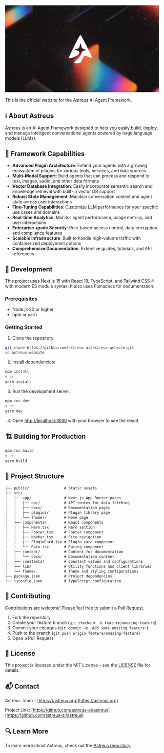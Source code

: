 ![Astreus Welcome](public/docs/welcome.webp)

This is the official website for the Astreus AI Agent Framework.

## ℹ️ About Astreus

Astreus is an AI Agent Framework designed to help you easily build, deploy, and manage intelligent conversational agents powered by large language models (LLMs).

## 🚀 Framework Capabilities

- **Advanced Plugin Architecture**: Extend your agents with a growing ecosystem of plugins for various tools, services, and data sources
- **Multi-Modal Support**: Build agents that can process and respond to text, images, audio, and other data formats
- **Vector Database Integration**: Easily incorporate semantic search and knowledge retrieval with built-in vector DB support
- **Robust State Management**: Maintain conversation context and agent state across user interactions
- **Fine-Tuning Capabilities**: Customize LLM performance for your specific use cases and domains
- **Real-time Analytics**: Monitor agent performance, usage metrics, and user interactions
- **Enterprise-grade Security**: Role-based access control, data encryption, and compliance features
- **Scalable Infrastructure**: Built to handle high-volume traffic with containerized deployment options
- **Comprehensive Documentation**: Extensive guides, tutorials, and API references

## 📱 Development

This project uses Next.js 15 with React 19, TypeScript, and Tailwind CSS 4 with modern ES module syntax. It also uses Fumadocs for documentation.

### Prerequisites

- Node.js 20 or higher
- npm or yarn

### Getting Started

1. Clone the repository:
```bash
git clone https://github.com/astreus-ai/astreus-website.git
cd astreus-website
```

2. Install dependencies:
```bash
npm install
# or
yarn install
```

3. Run the development server:
```bash
npm run dev
# or
yarn dev
```

4. Open [http://localhost:3000](http://localhost:3000) with your browser to see the result.

## 🏗️ Building for Production

```bash
npm run build
# or
yarn build
```

## 📖 Project Structure

```
├── public/                # Static assets
├── src/
│   ├── app/               # Next.js App Router pages
│   │   ├── api/           # API routes for data fetching
│   │   ├── docs/          # Documentation pages
│   │   ├── plugins/       # Plugin library page
│   │   └── (home)/        # Home page
│   ├── components/        # React components
│   │   ├── Hero.tsx       # Hero section
│   │   ├── Footer.tsx     # Footer component
│   │   ├── Navbar.tsx     # Site navigation
│   │   ├── PluginCard.tsx # Plugin card component
│   │   └── Rate.tsx       # Rating component
│   ├── content/           # Content for documentation
│   │   └── docs/          # Documentation content
│   ├── constants/         # Constant values and configurations
│   ├── lib/               # Utility functions and client libraries
│   └── theme/             # Theme and styling configurations
├── package.json           # Project dependencies
└── tsconfig.json          # TypeScript configuration
```

## 🤝 Contributing

Contributions are welcome! Please feel free to submit a Pull Request.

1. Fork the repository
2. Create your feature branch (`git checkout -b feature/amazing-feature`)
3. Commit your changes (`git commit -m 'Add some amazing feature'`)
4. Push to the branch (`git push origin feature/amazing-feature`)
5. Open a Pull Request

## 📄 License

This project is licensed under the MIT License - see the [LICENSE](LICENSE) file for details.

## 📬 Contact

Astreus Team - [https://astreus.org](https://astreus.org)

Project Link: [https://github.com/astreus-ai/astreus](https://github.com/astreus-ai/astreus)

## 🔍 Learn More

To learn more about Astreus, check out the [Astreus repository](https://github.com/astreus-ai/astreus). 
